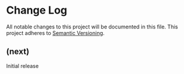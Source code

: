# Change Log

All notable changes to this project will be documented in this file. This
project adheres to [Semantic Versioning](http://semver.org/).

## (next)

Initial release

